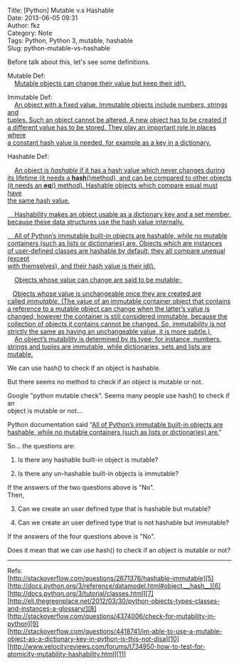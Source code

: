 Title: [Python] Mutable v.s Hashable  
Date: 2013-06-05 09:31  
Author: fkz  
Category: Note  
Tags: Python, Python 3, mutable, hashable  
Slug: python-mutable-vs-hashable  
  
  
  
Before talk about this, let's see some definitions.  
  
<!--more-->  
  
Mutable Def:  
    [Mutable objects can change their value but keep their id().][1]  
  
Immutable Def:  
    [An object with a fixed value. Immutable objects include numbers, strings and  
tuples. Such an object cannot be altered. A new object has to be created if  
a different value has to be stored. They play an important role in places where  
a constant hash value is needed, for example as a key in a dictionary.][2]  
  
  
Hashable Def:  
  
    [An object is _hashable_ if it has a hash value which never changes during  
its lifetime (it needs a __hash__()method), and can be compared to other objects  
(it needs an __eq__() method). Hashable objects which compare equal must have  
the same hash value.][3]  
  
[    Hashability makes an object usable as a dictionary key and a set member,  
because these data structures use the hash value internally.][3]  
  
[    All of Python’s immutable built-in objects are hashable, while no mutable  
containers (such as lists or dictionaries) are. Objects which are instances  
of user-defined classes are hashable by default; they all compare unequal (except  
with themselves), and their hash value is their id().][3]  
  
  
    [Objects whose value can change are said to be mutable][4][; ][4]  
  
   [Objects whose value is unchangeable once they are created are called _immutable_. (The value of an immutable container object that contains a reference to  a mutable object can change when the latter’s value is changed; however the  container is still considered immutable, because the collection of objects  it contains cannot be changed. So, immutability is not strictly the same as  having an unchangeable value, it is more subtle.) ][4]  
    [An object’s mutability is determined by its type; for instance, numbers,  
strings and tuples are immutable, while dictionaries, sets and lists are mutable.][4]  
  
  
  
We can use hash() to check if an object is hashable.  
  
But there seems no method to check if an object is mutable or not.  
  
Google "python mutable check". Seems many people use hash() to check if an  
object is mutable or not...  
  
  
  
Python documentation said "[All of Python’s immutable built-in objects are  
hashable, while no mutable containers (such as lists or dictionaries) are.][3]"  
  
  
  
So... the questions are:  
  
1. Is there any hashable built-in object is mutable?  
  
2. Is there any un-hashable built-in objects is immutable?  
  
If the answers of the two questions above is "No".  
Then,   
  
3. Can we create an user defined type that is hashable but mutable?  
  
4. Can we create an user defined type that is not hashable but immutable?  
  
  
  
If the answers of the four questions above is "No".  
  
Does it mean that we can use hash() to check if an object is mutable or not?  
  
---  
  
Refs:  
[http://stackoverflow.com/questions/2671376/hashable-immutable][5]  
[http://docs.python.org/3/reference/datamodel.html#object.__hash__][6]  
[http://docs.python.org/3/tutorial/classes.html][7]  
[http://eli.thegreenplace.net/2012/03/30/python-objects-types-classes-and-instances-a-glossary/][8]  
[http://stackoverflow.com/questions/4374006/check-for-mutability-in-python][9]  
[http://stackoverflow.com/questions/4418741/im-able-to-use-a-mutable-object-as-a-dictionary-key-in-python-is-this-not-disa][10]  
[http://www.velocityreviews.com/forums/t734950-how-to-test-for-atomicity-mutability-hashability.html][11]  
  
  
  
[1]: http://docs.python.org/3/glossary.html#term-mutable  
[2]: http://docs.python.org/3/glossary.html#term-immutable  
[3]: http://docs.python.org/3/glossary.html#term-hashable  
[4]: http://docs.python.org/3/reference/datamodel.html  
[5]: http://stackoverflow.com/questions/2671376/hashable-immutable  
[6]: http://docs.python.org/3/reference/datamodel.html#object.__hash__  
[7]: http://docs.python.org/3/tutorial/classes.html  
[8]: http://eli.thegreenplace.net/2012/03/30/python-objects-types-classes-and-instances-a-glossary/  
[9]: http://stackoverflow.com/questions/4374006/check-for-mutability-in-python  
[10]: http://stackoverflow.com/questions/4418741/im-able-to-use-a-mutable-object-as-a-dictionary-key-in-python-is-this-not-disa  
[11]: http://www.velocityreviews.com/forums/t734950-how-to-test-for-atomicity-mutability-hashability.html  
